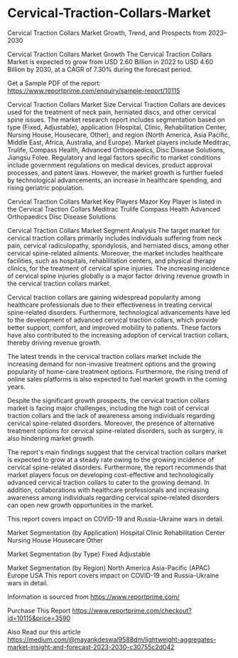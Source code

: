 # Cervical-Traction-Collars-Market
Cervical Traction Collars Market Growth, Trend, and Prospects from 2023–2030

Cervical Traction Collars Market Growth
The Cervical Traction Collars Market is expected to grow from USD 2.60 Billion in 2022 to USD 4.60 Billion by 2030, at a CAGR of 7.30% during the forecast period.

Get a Sample PDF of the report: https://www.reportprime.com/enquiry/sample-report/10115

Cervical Traction Collars Market Size
Cervical Traction Collars are devices used for the treatment of neck pain, herniated discs, and other cervical spine issues. The market research report includes segmentation based on type (Fixed, Adjustable), application (Hospital, Clinic, Rehabilitation Center, Nursing House, Housecare, Other), and region (North America, Asia Pacific, Middle East, Africa, Australia, and Europe). Market players include Meditrac, Trulife, Compass Health, Advanced Orthopaedics, Disc Disease Solutions, Jiangsu Folee. Regulatory and legal factors specific to market conditions include government regulations on medical devices, product approval processes, and patent laws. However, the market growth is further fueled by technological advancements, an increase in healthcare spending, and rising geriatric population.

Cervical Traction Collars Market Key Players
Mazor Key Player is listed in the Cervical Traction Collars
Meditrac
Trulife
Compass Health
Advanced Orthopaedics
Disc Disease Solutions

Cervical Traction Collars Market Segment Analysis
The target market for cervical traction collars primarily includes individuals suffering from neck pain, cervical radiculopathy, spondylosis, and herniated discs, among other cervical spine-related ailments. Moreover, the market includes healthcare facilities, such as hospitals, rehabilitation centers, and physical therapy clinics, for the treatment of cervical spine injuries. The increasing incidence of cervical spine injuries globally is a major factor driving revenue growth in the cervical traction collars market.

Cervical traction collars are gaining widespread popularity among healthcare professionals due to their effectiveness in treating cervical spine-related disorders. Furthermore, technological advancements have led to the development of advanced cervical traction collars, which provide better support, comfort, and improved mobility to patients. These factors have also contributed to the increasing adoption of cervical traction collars, thereby driving revenue growth.

The latest trends in the cervical traction collars market include the increasing demand for non-invasive treatment options and the growing popularity of home-care treatment options. Furthermore, the rising trend of online sales platforms is also expected to fuel market growth in the coming years.

Despite the significant growth prospects, the cervical traction collars market is facing major challenges, including the high cost of cervical traction collars and the lack of awareness among individuals regarding cervical spine-related disorders. Moreover, the presence of alternative treatment options for cervical spine-related disorders, such as surgery, is also hindering market growth.

The report's main findings suggest that the cervical traction collars market is expected to grow at a steady rate owing to the growing incidence of cervical spine-related disorders. Furthermore, the report recommends that market players focus on developing cost-effective and technologically advanced cervical traction collars to cater to the growing demand. In addition, collaborations with healthcare professionals and increasing awareness among individuals regarding cervical spine-related disorders can open new growth opportunities in the market.

This report covers impact on COVID-19 and Russia-Ukraine wars in detail.

Market Segmentation (by Application)
Hospital
Clinic
Rehabilitation Center
Nursing House
Housecare
Other

Market Segmentation (by Type)
Fixed
Adjustable

Market Segmentation (by Region)
North America
Asia-Pacific (APAC)
Europe
USA
This report covers impact on COVID-19 and Russia-Ukraine wars in detail.

Information is sourced from https://www.reportprime.com/

Purchase This Report
https://www.reportprime.com/checkout?id=10115&price=3590

Also Read our this article
https://medium.com/@mayankdeswal9588dm/lightweight-aggregates-market-insight-and-forecast-2023-2030-c30755c2d042
